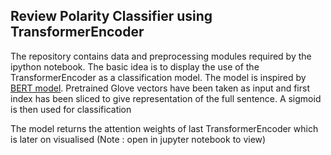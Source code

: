 ## Review Polarity Classifier using TransformerEncoder

The repository contains data and preprocessing modules required by the ipython notebook. The basic idea is to display 
the use of the TransformerEncoder as a classification model. The model is inspired by [BERT model](https://arxiv.org/pdf/1810.04805.pdf).
Pretrained Glove vectors have been taken as input and first index has been sliced to give representation of the full sentence.
A sigmoid is then used for classification 

The model returns the attention weights of last TransformerEncoder which is later on visualised (Note : open in jupyter notebook to view)

